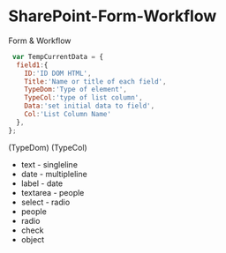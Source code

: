 # SharePoint-Form-Workflow
Form &amp; Workflow

``` javascript
 var TempCurrentData = {
  field1:{
    ID:'ID DOM HTML',
    Title:'Name or title of each field',
    TypeDom:'Type of element',
    TypeCol:'type of list column',
    Data:'set initial data to field',
    Col:'List Column Name'
  },
}; 
```


  (TypeDom)     (TypeCol)
  - text        - singleline
  - date        - multipleline
  - label       - date
  - textarea    - people
  - select      - radio
  - people
  - radio
  - check
  - object


  
  
  
  
  

